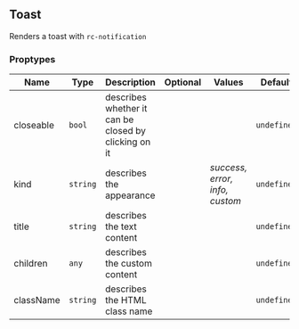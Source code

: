 ## Toast

Renders a toast with `rc-notification`

### Proptypes

|    Name   |   Type   |                     Description                      | Optional |             Values             |   Default   |
|-----------|----------|------------------------------------------------------|----------|--------------------------------|-------------|
| closeable | `bool`   | describes whether it can be closed by clicking on it |          |                                | `undefined` |
| kind      | `string` | describes the appearance                             |          | _success, error, info, custom_ | `undefined` |
| title     | `string` | describes the text content                           |          |                                | `undefined` |
| children  | `any`    | describes the custom content                         |          |                                | `undefined` |
| className | `string` | describes the HTML class name                        |          |                                | `undefined` |